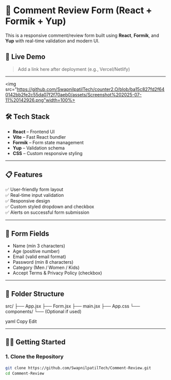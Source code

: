 # 📝 Comment Review Form (React + Formik + Yup)

This is a responsive comment/review form built using **React**, **Formik**, and **Yup** with real-time validation and modern UI.

## 🚀 Live Demo

> Add a link here after deployment (e.g., Vercel/Netlify)

---



<img src="https://github.com/SwapnilpatilTech/counter2.O/blob/ba15c827fd2f640142bb2fe2c55da07f2f70aeb0/assets/Screenshot%202025-07-11%20142926.png"width=100%>

## 🛠️ Tech Stack

- **React** – Frontend UI
- **Vite** – Fast React bundler
- **Formik** – Form state management
- **Yup** – Validation schema
- **CSS** – Custom responsive styling

---

## 📋 Features

✅ User-friendly form layout  
✅ Real-time input validation  
✅ Responsive design  
✅ Custom styled dropdown and checkbox  
✅ Alerts on successful form submission  

---

## 🧾 Form Fields

- Name (min 3 characters)
- Age (positive number)
- Email (valid email format)
- Password (min 8 characters)
- Category (Men / Women / Kids)
- Accept Terms & Privacy Policy (checkbox)

---

## 📂 Folder Structure

src/
├── App.jsx
├── Form.jsx
├── main.jsx
├── App.css
└── components/
└── (Optional if used)

yaml
Copy
Edit

---

## 🧑‍💻 Getting Started

### 1. Clone the Repository

```bash
git clone https://github.com/SwapnilpatilTech/Comment-Review.git
cd Comment-Review
